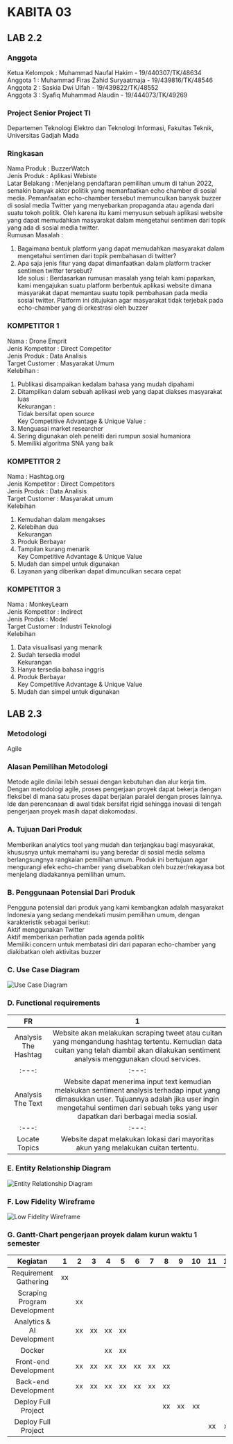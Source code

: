 # KABITA 03

## LAB 2.2

### Anggota
Ketua Kelompok : Muhammad Naufal Hakim - 19/440307/TK/48634<br/>
Anggota 1 : Muhammad Firas Zahid Suryaatmaja - 19/439816/TK/48546<br/>
Anggota 2 : Saskia Dwi Ulfah - 19/439822/TK/48552<br/>
Anggota 3 : Syafiq Muhammad Alaudin - 19/444073/TK/49269<br/>

### Project Senior Project TI 
Departemen Teknologi Elektro dan Teknologi Informasi, Fakultas Teknik, 
Universitas Gadjah Mada

### Ringkasan
Nama Produk : BuzzerWatch <br/>
Jenis Produk : Aplikasi Webiste <br/>
Latar Belakang :  Menjelang pendaftaran pemilihan umum di tahun 2022, semakin banyak aktor politik yang memanfaatkan echo chamber di sosial media. Pemanfaatan echo-chamber tersebut memunculkan banyak buzzer di sosial media Twitter yang menyebarkan propaganda atau agenda dari suatu tokoh politik. Oleh karena itu kami menyusun sebuah aplikasi website yang dapat memudahkan masyarakat dalam mengetahui sentimen dari topik yang ada di sosial media twitter. <br/>
Rumusan Masalah : <br/>
1. Bagaimana bentuk platform yang dapat memudahkan masyarakat dalam mengetahui sentimen dari topik pembahasan di twitter?<br/>
2. Apa saja jenis fitur yang dapat dimanfaatkan dalam platform tracker sentimen twitter tersebut?<br/>
Ide solusi : Berdasarkan rumusan masalah yang telah kami paparkan, kami mengajukan suatu platform berbentuk aplikasi website dimana masyarakat dapat memantau suatu topik pembahasan pada media sosial twitter. Platform ini ditujukan agar masyarakat tidak terjebak pada echo-chamber yang di orkestrasi oleh buzzer<br/>

### KOMPETITOR 1 <br/>
Nama : Drone Emprit <br/>
Jenis Kompetitor : Direct Competitor<br/>
Jenis Produk : Data Analisis<br/>
Target Customer : Masyarakat Umum<br/>
Kelebihan : <br/>
1. Publikasi disampaikan kedalam bahasa yang mudah dipahami<br/>
2. Ditampilkan dalam sebuah aplikasi web yang dapat diakses masyarakat luas<br/>
Kekurangan :<br/>
Tidak bersifat open source <br/>
Key Competitive Advantage & Unique Value :<br/>
1. Menguasai market researcher<br/>
2. Sering digunakan oleh peneliti dari rumpun sosial humaniora<br/>
3. Memiliki algoritma SNA yang baik<br/>
 
### KOMPETITOR 2<br/>
Nama : Hashtag.org<br/>
Jenis Kompetitor : Direct Competitors<br/>
Jenis Produk : Data Analisis<br/>
Target Customer : Masyarakat umum <br/>
Kelebihan<br/>
1. Kemudahan dalam mengakses<br/>
2. Kelebihan dua<br/>
Kekurangan<br/>
2. Produk Berbayar<br/>
3. Tampilan kurang menarik<br/>
Key Competitive Advantage & Unique Value<br/>
1. Mudah dan simpel untuk digunakan<br/>
2. Layanan yang diberikan dapat dimunculkan secara cepat<br/>

### KOMPETITOR 3 <br/>
Nama : MonkeyLearn<br/>
Jenis Kompetitor : Indirect<br/>
Jenis Produk : Model <br/>
Target Customer : Industri Teknologi<br/>
Kelebihan<br/>
1. Data visualisasi yang menarik<br/>
2. Sudah tersedia model<br/>
Kekurangan<br/>
1. Hanya tersedia bahasa inggris<br/>
2. Produk Berbayar<br/>
Key Competitive Advantage & Unique Value<br/>
1. Mudah dan simpel untuk digunakan<br/>


## LAB 2.3

### Metodologi
Agile <br/>

### Alasan Pemilihan Metodologi
Metode agile dinilai lebih sesuai dengan kebutuhan dan alur kerja tim. Dengan metodologi agile, proses pengerjaan proyek dapat bekerja dengan fleksibel di mana satu proses dapat berjalan paralel dengan proses lainnya. Ide dan perencanaan di awal tidak bersifat rigid sehingga inovasi di tengah pengerjaan proyek masih dapat diakomodasi. <br/>

### A. Tujuan Dari Produk
Memberikan analytics tool yang mudah dan terjangkau bagi masyarakat,  khususnya untuk memahami isu yang beredar di sosial media selama berlangsungnya rangkaian pemilihan umum. Produk ini bertujuan agar mengurangi efek echo-chamber yang disebabkan oleh buzzer/rekayasa bot menjelang diadakannya pemilihan umum. <br/>

### B. Penggunaan Potensial Dari Produk
Pengguna potensial dari produk yang kami kembangkan adalah masyarakat Indonesia yang sedang mendekati musim pemilihan umum, dengan karakteristik sebagai berikut:<br/>
Aktif menggunakan Twitter<br/>
Aktif memberikan perhatian pada agenda politik<br/>
Memiliki concern untuk membatasi diri dari paparan echo-chamber yang diakibatkan oleh aktivitas buzzer<br/>

### C. Use Case Diagram
![Use Case Diagram](https://drive.google.com/uc?export=view&id=1tGYMAVJNwfF5VwzPkkbDb4QPrJ2__7b2)

### D. Functional requirements
| FR | 1 |
| :---: | :---: |
| Analysis The Hashtag | Website akan melakukan scraping tweet atau cuitan yang mengandung hashtag tertentu. Kemudian data cuitan yang telah diambil akan dilakukan sentiment analysis menggunakan cloud services. |
| :---: | :---: |
| Analysis The Text | Website dapat menerima input text kemudian melakukan sentiment analysis terhadap input yang dimasukkan user. Tujuannya adalah jika user ingin mengetahui sentimen dari sebuah teks yang user dapatkan dari berbagai media sosial. |
| :---: | :---: |
| Locate Topics | Website dapat melakukan lokasi dari mayoritas akun yang melakukan cuitan tertentu. |

### E. Entity Relationship Diagram
![Entity Relationship Diagram](https://drive.google.com/uc?export=view&id=1tGYMAVJNwfF5VwzPkkbDb4QPrJ2__7b2)

### F. Low Fidelity Wireframe
![Low Fidelity Wireframe](https://drive.google.com/uc?export=view&id=1tGYMAVJNwfF5VwzPkkbDb4QPrJ2__7b2)

### G. Gantt-Chart pengerjaan proyek dalam kurun waktu 1 semester

| Kegiatan | 1 | 2 | 3 | 4 | 5 | 6 | 7 | 8 | 9 | 10 | 11 | 12 |
| :---: | :---: | :---: | :---: | :---: | :---: | :---: | :---: | :---: | :---: | :---: | :---: | :---: |
| Requirement Gathering | xx | | | | | | | | | | | |
| Scraping Program Development |  | xx | | | | | | | | | | |
| Analytics & AI Development | | xx | xx | xx | xx | | | | | | | |
| Docker | | | | xx | xx | | | | | | | |
| Front-end Development | | xx | xx | xx | xx | xx | xx | xx | | | | |
| Back-end Development | | xx | xx | xx | xx | xx | xx | xx | | | | |
| Deploy Full Project | | | | | | | | xx | xx | xx | | |
| Deploy Full Project | | | | | | | | | | | xx | xx |
